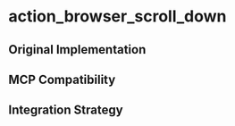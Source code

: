 # action_browser_scroll_down

## Original Implementation

## MCP Compatibility

## Integration Strategy

